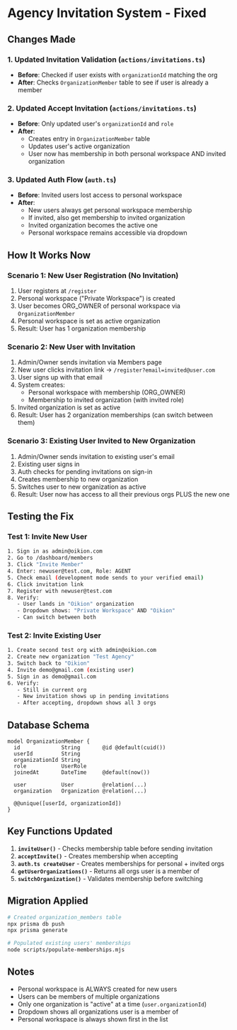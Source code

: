 # Agency Invitation System - Fixed

## Changes Made

### 1. Updated Invitation Validation (`actions/invitations.ts`)
- **Before**: Checked if user exists with `organizationId` matching the org
- **After**: Checks `OrganizationMember` table to see if user is already a member

### 2. Updated Accept Invitation (`actions/invitations.ts`)
- **Before**: Only updated user's `organizationId` and `role`
- **After**: 
  - Creates entry in `OrganizationMember` table
  - Updates user's active organization
  - User now has membership in both personal workspace AND invited organization

### 3. Updated Auth Flow (`auth.ts`)
- **Before**: Invited users lost access to personal workspace
- **After**:
  - New users always get personal workspace membership
  - If invited, also get membership to invited organization
  - Invited organization becomes the active one
  - Personal workspace remains accessible via dropdown

## How It Works Now

### Scenario 1: New User Registration (No Invitation)
1. User registers at `/register`
2. Personal workspace ("Private Workspace") is created
3. User becomes ORG_OWNER of personal workspace via `OrganizationMember`
4. Personal workspace is set as active organization
5. Result: User has 1 organization membership

### Scenario 2: New User with Invitation
1. Admin/Owner sends invitation via Members page
2. New user clicks invitation link → `/register?email=invited@user.com`
3. User signs up with that email
4. System creates:
   - Personal workspace with membership (ORG_OWNER)
   - Membership to invited organization (with invited role)
5. Invited organization is set as active
6. Result: User has 2 organization memberships (can switch between them)

### Scenario 3: Existing User Invited to New Organization
1. Admin/Owner sends invitation to existing user's email
2. Existing user signs in
3. Auth checks for pending invitations on sign-in
4. Creates membership to new organization
5. Switches user to new organization as active
6. Result: User now has access to all their previous orgs PLUS the new one

## Testing the Fix

### Test 1: Invite New User
```bash
1. Sign in as admin@oikion.com
2. Go to /dashboard/members
3. Click "Invite Member"
4. Enter: newuser@test.com, Role: AGENT
5. Check email (development mode sends to your verified email)
6. Click invitation link
7. Register with newuser@test.com
8. Verify:
   - User lands in "Oikion" organization
   - Dropdown shows: "Private Workspace" AND "Oikion"
   - Can switch between both
```

### Test 2: Invite Existing User
```bash
1. Create second test org with admin@oikion.com
2. Create new organization "Test Agency"
3. Switch back to "Oikion"
4. Invite demo@gmail.com (existing user)
5. Sign in as demo@gmail.com
6. Verify:
   - Still in current org
   - New invitation shows up in pending invitations
   - After accepting, dropdown shows all 3 orgs
```

## Database Schema

```prisma
model OrganizationMember {
  id             String       @id @default(cuid())
  userId         String
  organizationId String
  role           UserRole
  joinedAt       DateTime     @default(now())
  
  user           User         @relation(...)
  organization   Organization @relation(...)
  
  @@unique([userId, organizationId])
}
```

## Key Functions Updated

1. **`inviteUser()`** - Checks membership table before sending invitation
2. **`acceptInvite()`** - Creates membership when accepting
3. **`auth.ts createUser`** - Creates memberships for personal + invited orgs
4. **`getUserOrganizations()`** - Returns all orgs user is a member of
5. **`switchOrganization()`** - Validates membership before switching

## Migration Applied

```bash
# Created organization_members table
npx prisma db push
npx prisma generate

# Populated existing users' memberships
node scripts/populate-memberships.mjs
```

## Notes

- Personal workspace is ALWAYS created for new users
- Users can be members of multiple organizations
- Only one organization is "active" at a time (`user.organizationId`)
- Dropdown shows all organizations user is a member of
- Personal workspace is always shown first in the list
